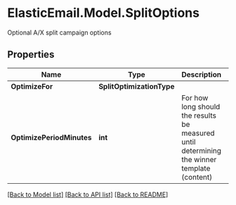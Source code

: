 # ElasticEmail.Model.SplitOptions
Optional A/X split campaign options

## Properties

Name | Type | Description | Notes
------------ | ------------- | ------------- | -------------
**OptimizeFor** | **SplitOptimizationType** |  | [optional] 
**OptimizePeriodMinutes** | **int** | For how long should the results be measured until determining the winner template (content) | [optional] 

[[Back to Model list]](../README.md#documentation-for-models) [[Back to API list]](../README.md#documentation-for-api-endpoints) [[Back to README]](../README.md)

